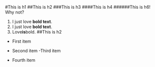 #This is h1
##This is h2
###This is h3
####This is h4
######This is h6! Why not?
1. I just love **bold text**.
2. I just love __bold text__.
3. Love**is**bold.
##This is h2
  + First item
* Second item
 -Third item
 + Fourth item 
